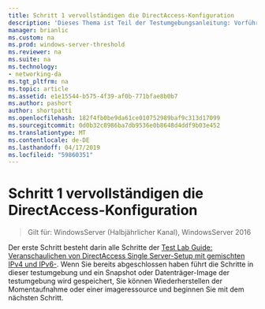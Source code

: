 ```yaml
---
title: Schritt 1 vervollständigen die DirectAccess-Konfiguration
description: 'Dieses Thema ist Teil der Testumgebungsanleitung: Vorführen von DirectAccess in einem Cluster mit Windows NLB für Windows Server 2016'
manager: brianlic
ms.custom: na
ms.prod: windows-server-threshold
ms.reviewer: na
ms.suite: na
ms.technology:
- networking-da
ms.tgt_pltfrm: na
ms.topic: article
ms.assetid: e1e15544-b575-4f39-af0b-771bfae8b0b7
ms.author: pashort
author: shortpatti
ms.openlocfilehash: 182f4fb0be9da61ce010752989baf9c313d17099
ms.sourcegitcommit: 0d0b32c8986ba7db9536e0b8648d4ddf9b03e452
ms.translationtype: MT
ms.contentlocale: de-DE
ms.lasthandoff: 04/17/2019
ms.locfileid: "59860351"
---
```

# <a name="step-1-complete-the-directaccess-configuration"></a>Schritt 1 vervollständigen die DirectAccess-Konfiguration

>Gilt für: WindowsServer (Halbjährlicher Kanal), WindowsServer 2016

Der erste Schritt besteht darin alle Schritte der [Test Lab Guide: Veranschaulichen von DirectAccess Single Server-Setup mit gemischten IPv4 und IPv6-](https://go.microsoft.com/fwlink/p/?LinkId=237004). Wenn Sie bereits abgeschlossen haben führt die Schritte in dieser testumgebung und ein Snapshot oder Datenträger-Image der testumgebung wird gespeichert, Sie können Wiederherstellen der Momentaufnahme oder einer imageressource und beginnen Sie mit dem nächsten Schritt.  
  


